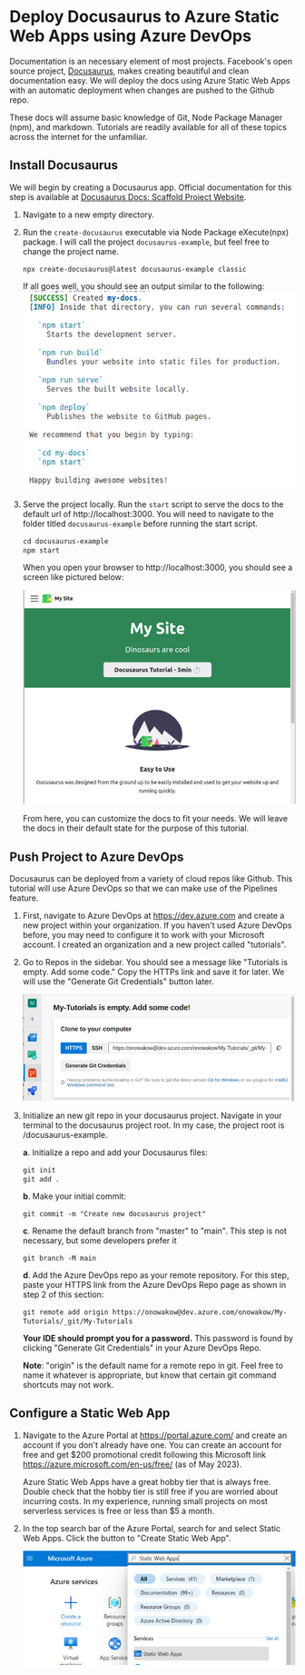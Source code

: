 # Deploy Docusaurus to Azure Static Web Apps using Azure DevOps

Documentation is an necessary element of most projects. Facebook's open source project, [Docusaurus](https://docusaurus.io/docs), makes creating beautiful and clean documentation easy. We will deploy the docs using Azure Static Web Apps with an automatic deployment when changes are pushed to the Github repo.

These docs will assume basic knowledge of Git, Node Package Manager (npm), and markdown. Tutorials are readily available for all of these topics across the internet for the unfamiliar.

## Install Docusaurus

We will begin by creating a Docusaurus app. Official documentation for this step is available at [Docusaurus Docs: Scaffold Project Website](https://docusaurus.io/docs/installation#scaffold-project-website).

1. Navigate to a new empty directory.

2. Run the `create-docusaurus` executable via Node Package eXecute(npx) package. I will call the project `docusaurus-example`, but feel free to change the project name.

   ```
   npx create-docusaurus@latest docusaurus-example classic
   ```

   If all goes well, you should see an output similar to the following:
   ![Successful run of create-docusaurus begins with [Success] Created docusaurus-example](./media/create-docusaurus-output.png)

3. Serve the project locally. Run the `start` script to serve the docs to the default url of http://localhost:3000. You will need to navigate to the folder titled `docusaurus-example` before running the start script.

   ```
   cd docusaurus-example
   npm start
   ```

   When you open your browser to http://localhost:3000, you should see a screen like pictured below:

   ![New project default screen](./media/docusaurus-new-project-default.png)

   From here, you can customize the docs to fit your needs. We will leave the docs in their default state for the purpose of this tutorial.

## Push Project to Azure DevOps

Docusaurus can be deployed from a variety of cloud repos like Github. This tutorial will use Azure DevOps so that we can make use of the Pipelines feature.

1. First, navigate to Azure DevOps at https://dev.azure.com and create a new project within your organization. If you haven't used Azure DevOps before, you may need to configure it to work with your Microsoft account. I created an organization and a new project called "tutorials".

2. Go to Repos in the sidebar. You should see a message like "Tutorials is empty. Add some code." Copy the HTTPs link and save it for later. We will use the "Generate Git Credentials" button later.

   ![New DevOps repo shows an empty repo, a repo link, and a button labeled Generate Git Credentials](./media/azure-devops-new-repo.png)

3. Initialize an new git repo in your docusaurus project. Navigate in your terminal to the docusaurus project root. In my case, the project root is /docusaurus-example.

   **a**. Initialize a repo and add your Docusaurus files:

   ```
   git init
   git add .
   ```

   **b**. Make your initial commit:

   ```
   git commit -m "Create new docusaurus project"
   ```

   **c**. Rename the default branch from "master" to "main". This step is not necessary, but some developers prefer it

   ```
   git branch -M main
   ```

   **d**. Add the Azure DevOps repo as your remote repository. For this step, paste your HTTPS link from the Azure DevOps Repo page as shown in step 2 of this section:

   ```
   git remote add origin https://onowakow@dev.azure.com/onowakow/My-Tutorials/_git/My-Tutorials
   ```

   **Your IDE should prompt you for a password.** This password is found by clicking "Generate Git Credentials" in your Azure DevOps Repo.

   **Note**: "origin" is the default name for a remote repo in git. Feel free to name it whatever is appropriate, but know that certain git command shortcuts may not work.

## Configure a Static Web App

1. Navigate to the Azure Portal at https://portal.azure.com/ and create an account if you don't already have one. You can create an account for free and get $200 promotional credit following this Microsoft link https://azure.microsoft.com/en-us/free/ (as of May 2023).

   Azure Static Web Apps have a great hobby tier that is always free. Double check that the hobby tier is still free if you are worried about incurring costs. In my experience, running small projects on most serverless services is free or less than $5 a month.

2. In the top search bar of the Azure Portal, search for and select Static Web Apps. Click the button to "Create Static Web App".

   ![Searching for Static Web App in Azure Portal](./media/find-static-web-apps.png)
